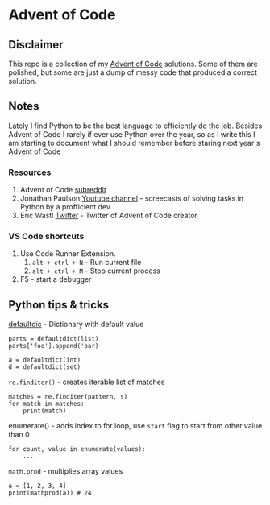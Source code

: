 # Advent of Code

## Disclaimer
This repo is a collection of my [Advent of Code](https://adventofcode.com) solutions. Some of them are polished, but some are just a dump of messy code that produced a correct solution. 

## Notes
Lately I find Python to be the best language to efficiently do the job. Besides Advent of Code I rarely if ever use Python over the year, so as I write this I am starting to document what I should remember before staring next year's Advent of Code

### Resources
1. Advent of Code [subreddit](https://www.reddit.com/r/adventofcode/) 
2. Jonathan Paulson [Youtube channel](https://www.youtube.com/@jonathanpaulson5053) - screecasts of solving tasks in Python by a profficient dev 
3. Eric Wastl [Twitter](https://twitter.com/ericwastl) - Twitter of Advent of Code creator

### VS Code shortcuts

1. Use Code Runner Extension.
    1. `alt + ctrl + N` - Run current file
    1. `alt + ctrl + M` - Stop current process
1. F5 - start a debugger

## Python tips & tricks

[defaultdic](https://docs.python.org/3/library/collections.html#collections.defaultdict) - Dictionary with default value
```
parts = defaultdict(list)
parts['foo'].append('bar)

a = defaultdict(int)
d = defaultdict(set)
```

`re.finditer()` - creates iterable list of matches
```
matches = re.finditer(pattern, s)
for match in matches:
    print(match)
```

enumerate() - adds index to for loop, use `start` flag to start from other value than 0
```
for count, value in enumerate(values):
    ...
```

`math.prod` - multiplies array values
```
a = [1, 2, 3, 4]
print(mathprod(a)) # 24
```